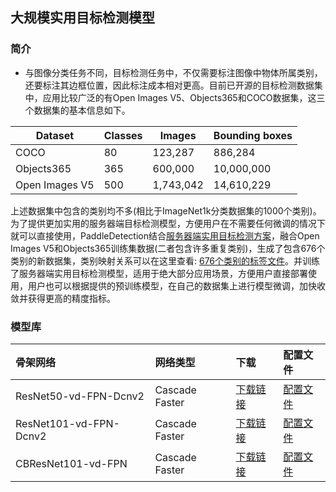 ## 大规模实用目标检测模型

### 简介

* 与图像分类任务不同，目标检测任务中，不仅需要标注图像中物体所属类别，还要标注其边框位置，因此标注成本相对更高。目前已开源的目标检测数据集中，应用比较广泛的有Open Images V5、Objects365和COCO数据集，这三个数据集的基本信息如下。


|   Dataset          | Classes | Images    | Bounding boxes |
|--------------------|---------|-----------|----------------|
| COCO               | 80      | 123,287   | 886,284        |
| Objects365 | 365     | 600,000   | 10,000,000     |
| Open Images V5              | 500     | 1,743,042 | 14,610,229     |


上述数据集中包含的类别均不多(相比于ImageNet1k分类数据集的1000个类别)。为了提供更加实用的服务器端目标检测模型，方便用户在不需要任何微调的情况下就可以直接使用，PaddleDetection结合[服务器端实用目标检测方案](./SERVER_SIDE.md)，融合Open Images V5和Objects365训练集数据(二者包含许多重复类别)，生成了包含676个类别的新数据集，类别映射关系可以在这里查看: [676个类别的标签文件](../../dataset/voc/generic_det_label_list_zh.txt)。并训练了服务器端实用目标检测模型，适用于绝大部分应用场景，方便用户直接部署使用，用户也可以根据提供的预训练模型，在自己的数据集上进行模型微调，加快收敛并获得更高的精度指标。


### 模型库


| 骨架网络       | 网络类型     |      下载       | 配置文件 |
| :---------------| :---------------| :---------------| :---------------
| ResNet50-vd-FPN-Dcnv2         | Cascade Faster     |  [下载链接](https://paddlemodels.bj.bcebos.com/object_detection/cascade_rcnn_dcn_r50_vd_fpn_gen_server_side.pdparams) | [配置文件](https://github.com/PaddlePaddle/PaddleDetection/tree/release/2.1/static/configs/rcnn_enhance/generic/cascade_rcnn_dcn_r50_vd_fpn_gen_server_side.yml) |
| ResNet101-vd-FPN-Dcnv2         | Cascade Faster     |  [下载链接](https://paddlemodels.bj.bcebos.com/object_detection/cascade_rcnn_dcn_r101_vd_fpn_gen_server_side.pdparams) | [配置文件](https://github.com/PaddlePaddle/PaddleDetection/tree/release/2.1/static/configs/rcnn_enhance/generic/cascade_rcnn_dcn_r101_vd_fpn_gen_server_side.yml) |
| CBResNet101-vd-FPN         | Cascade Faster     |  [下载链接](https://paddlemodels.bj.bcebos.com/object_detection/cascade_rcnn_cbr101_vd_fpn_server_side.pdparams) | [配置文件](https://github.com/PaddlePaddle/PaddleDetection/tree/release/2.1/static/configs/rcnn_enhance/generic/cascade_rcnn_cbr101_vd_fpn_server_side.yml) |

